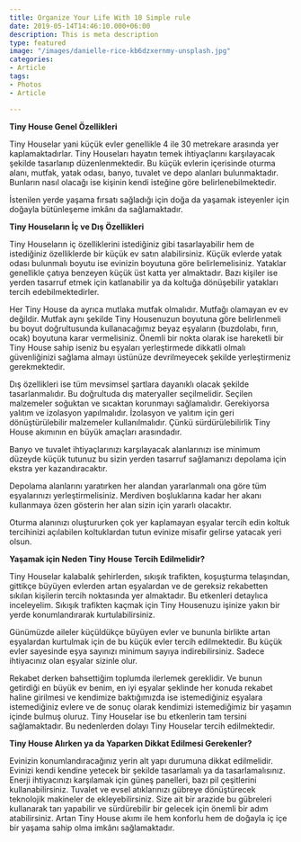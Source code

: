 ```yaml
---
title: Organize Your Life With 10 Simple rule
date: 2019-05-14T14:46:10.000+06:00
description: This is meta description
type: featured
image: "/images/danielle-rice-kb6dzxernmy-unsplash.jpg"
categories:
- Article
tags:
- Photos
- Article

---
```

**Tiny House Genel Özellikleri**

Tiny Houselar yani küçük evler genellikle 4 ile 30 metrekare arasında yer kaplamaktadırlar. Tiny Houseları hayatın temek ihtiyaçlarını karşılayacak şekilde tasarlanıp düzenlenmektedir. Bu küçük evlerin içerisinde oturma alanı, mutfak, yatak odası, banyo, tuvalet ve depo alanları bulunmaktadır. Bunların nasıl olacağı ise kişinin kendi isteğine göre belirlenebilmektedir.

İstenilen yerde yaşama fırsatı sağladığı için doğa da yaşamak isteyenler için doğayla bütünleşeme imkânı da sağlamaktadır.

**Tiny Houseların İç ve Dış Özellikleri**

Tiny Houseların iç özelliklerini istediğiniz gibi tasarlayabilir hem de istediğiniz özelliklerde bir küçük ev satın alabilirsiniz. Küçük evlerde yatak odası bulunmalı boyutu ise evinizin boyutuna göre belirlemelisiniz. Yataklar genellikle çatıya benzeyen küçük üst katta yer almaktadır. Bazı kişiler ise yerden tasarruf etmek için katlanabilir ya da koltuğa dönüşebilir yatakları tercih edebilmektedirler.

Her Tiny House da ayrıca mutlaka mutfak olmalıdır. Mutfağı olamayan ev ev değildir. Mutfak aynı şekilde Tiny Housenuzun boyutuna göre belirlenmeli bu boyut doğrultusunda kullanacağımız beyaz eşyaların (buzdolabı, fırın, ocak) boyutuna karar vermelisiniz. Önemli bir nokta olarak ise hareketli bir Tiny House sahip iseniz bu eşyaları yerleştirmede dikkatli olmalı güvenliğinizi sağlama almayı üstünüze devrilmeyecek şekilde yerleştirmeniz gerekmektedir.

Dış özellikleri ise tüm mevsimsel şartlara dayanıklı olacak şekilde tasarlanmalıdır. Bu doğrultuda dış materyaller seçilmelidir. Seçilen malzemeler soğuktan ve sıcaktan korunmayı sağlamalıdır. Gerekiyorsa yalıtım ve izolasyon yapılmalıdır. İzolasyon ve yalıtım için geri dönüştürülebilir malzemeler kullanılmalıdır. Çünkü sürdürülebilirlik Tiny House akımının en büyük amaçları arasındadır.

Banyo ve tuvalet ihtiyaçlarınızı karşılayacak alanlarınızı ise minimum düzeyde küçük tutunuz bu sizin yerden tasarruf sağlamanızı depolama için ekstra yer kazandıracaktır.

Depolama alanlarını yaratırken her alandan yararlanmalı ona göre tüm eşyalarınızı yerleştirmelisiniz. Merdiven boşluklarına kadar her akanı kullanmaya özen gösterin her alan sizin için yararlı olacaktır.

Oturma alanınızı oluştururken çok yer kaplamayan eşyalar tercih edin koltuk tercihinizi açılabilen koltuklardan tutun evinize misafir gelirse yatacak yeri olsun.

**Yaşamak için Neden Tiny House Tercih Edilmelidir?**

Tiny Houselar kalabalık şehirlerden, sıkışık trafikten, koşuşturma telaşından, gittikçe büyüyen evlerden artan eşyalardan ve de gereksiz rekabetten sıkılan kişilerin tercih noktasında yer almaktadır. Bu etkenleri detaylıca inceleyelim. Sıkışık trafikten kaçmak için Tiny Housenuzu işinize yakın bir yerde konumlandırarak kurtulabilirsiniz.

Günümüzde aileler küçüldükçe büyüyen evler ve bununla birlikte artan eşyalardan kurtulmak için de bu küçük evler tercih edilmektedir. Bu küçük evler sayesinde eşya sayınızı minimum sayıya indirebilirsiniz. Sadece ihtiyacınız olan eşyalar sizinle olur.

Rekabet derken bahsettiğim toplumda ilerlemek gereklidir. Ve bunun getirdiği en büyük ev benim, en iyi eşyalar şeklinde her konuda rekabet haline girilmesi ve kendimize baktığımızda ise istemediğiniz eşyalara istemediğiniz evlere ve de sonuç olarak kendimizi istemediğimiz bir yaşamın içinde bulmuş oluruz. Tiny Houselar ise bu etkenlerin tam tersini sağlamaktadır. Bu nedenlerden dolayı Tiny Houselar tercih edilmektedir.

**Tiny House Alırken ya da Yaparken Dikkat Edilmesi Gerekenler?**

Evinizin konumlandıracağınız yerin alt yapı durumuna dikkat edilmelidir. Evinizi kendi kendine yetecek bir şekilde tasarlamalı ya da tasarlamalısınız. Enerji ihtiyacınızı karşılamak için güneş panelleri, bazı pil çeşitlerini kullanabilirsiniz. Tuvalet ve evsel atıklarınızı gübreye dönüştürecek teknolojik makineler de ekleyebilirsiniz. Size ait bir arazide bu gübreleri kullanarak tarı yapabilir ve sürdürebilir bir gelecek için önemli bir adım atabilirsiniz. Artan Tiny House akımı ile hem konforlu hem de doğayla iç içe bir yaşama sahip olma imkânı sağlamaktadır.